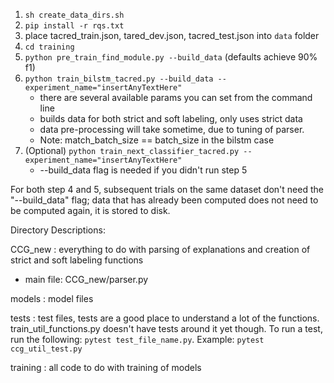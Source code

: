 1. `sh create_data_dirs.sh`
2. `pip install -r rqs.txt`
2. place tacred_train.json, tared_dev.json, tacred_test.json into `data` folder
3. `cd training`
4. `python pre_train_find_module.py --build_data` (defaults achieve 90% f1)
5. `python train_bilstm_tacred.py --build_data --experiment_name="insertAnyTextHere"`
    * there are several available params you can set from the command line
    * builds data for both strict and soft labeling, only uses strict data
    * data pre-processing will take sometime, due to tuning of parser.
    * Note: match_batch_size == batch_size in the bilstm case
6. (Optional) `python train_next_classifier_tacred.py --experiment_name="insertAnyTextHere"`
    * --build_data flag is needed if you didn't run step 5

For both step 4 and 5, subsequent trials on the same dataset don't need the "--build_data" flag; data that has already been computed does not need to be computed again, it is stored to disk.


Directory Descriptions:

CCG_new : everything to do with parsing of explanations and creation of strict and soft labeling functions
* main file: CCG_new/parser.py

models : model files

tests : test files, tests are a good place to understand a lot of the functions. train_util_functions.py doesn't have tests around it yet though. To run a test, run the following: `pytest test_file_name.py`. Example: `pytest ccg_util_test.py`

training : all code to do with training of models